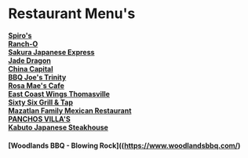 # Restaurant Menu's <br>

**[Spiro's](https://chuckbyrum2.github.io/spiros)**<br>
**[Ranch-O](https://chuckbyrum2.github.io/rancho)**<br>
**[Sakura Japanese Express](https://chuckbyrum2.github.io/sakura)**<br>
**[Jade Dragon](https://chuckbyrum2.github.io/jadedragon)**<br>
**[China Capital](https://chuckbyrum2.github.io/chinacapital)**<br>
**[BBQ Joe's Trinity](https://www.bbqjoes.com/)**<br>
**[Rosa Mae's Cafe](https://www.rosamaescafe.com/menu.html)**<br>
**[East Coast Wings Thomasville](https://eastcoastwings.olo.com/menu/east-coast-wings-grill-thomasville-nc/)**<br>
**[Sixty Six Grill & Tap](https://www.sixtysixgrillandtap.com/menu)**<br>
**[Mazatlan Family Mexican Restaurant](http://www.mazatlanthomasville.com/)**<br>
**[PANCHOS VILLA'S](http://www.mypanchovillas.com/food-menu)**<br>
**[Kabuto Japanese Steakhouse](https://www.kabutosteakhouse.com/)**<br>

#### [Woodlands BBQ - Blowing Rock]((https://www.woodlandsbbq.com/)<br>
